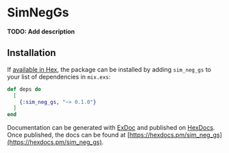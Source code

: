 # SimNegGs

**TODO: Add description**

## Installation

If [available in Hex](https://hex.pm/docs/publish), the package can be installed
by adding `sim_neg_gs` to your list of dependencies in `mix.exs`:

```elixir
def deps do
  [
    {:sim_neg_gs, "~> 0.1.0"}
  ]
end
```

Documentation can be generated with [ExDoc](https://github.com/elixir-lang/ex_doc)
and published on [HexDocs](https://hexdocs.pm). Once published, the docs can
be found at [https://hexdocs.pm/sim_neg_gs](https://hexdocs.pm/sim_neg_gs).

